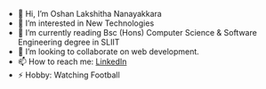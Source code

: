 - 👋 Hi, I’m Oshan Lakshitha Nanayakkara
- 👀 I’m interested in New Technologies
- 🌱 I’m currently reading Bsc (Hons) Computer Science & Software Engineering degree in SLIIT
- 💞️ I’m looking to collaborate on web development.
- 📫 How to reach me: [LinkedIn](https://www.linkedin.com/in/oshan-nanayakkara-8985b2111/)
- ⚡ Hobby: Watching Football 

<!---
oshan998/oshan998 is a ✨ special ✨ repository because its `README.md` (this file) appears on your GitHub profile.
You can click the Preview link to take a look at your changes.
--->
